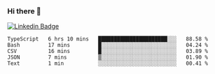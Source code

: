 ### Hi there 👋

[![Linkedin Badge](https://img.shields.io/badge/-Adroaldo%20Pagliari-6633cc?style=flat-square&logo=Linkedin&logoColor=white&link=https://www.linkedin.com/in/adroaldo-pagliari-5856363b/)](https://www.linkedin.com/in/adroaldo-pagliari-5856363b/)

<!--
**adroaldopagliari/adroaldopagliari** is a ✨ _special_ ✨ repository because its `README.md` (this file) appears on your GitHub profile.

Here are some ideas to get you started:

- 🔭 I’m currently working on ...
- 🌱 I’m currently learning ...
- 👯 I’m looking to collaborate on ...
- 🤔 I’m looking for help with ...
- 💬 Ask me about ...
- 📫 How to reach me: ...
- 😄 Pronouns: ...
- ⚡ Fun fact: ...
-->

<!--START_SECTION:waka-->
```text
TypeScript   6 hrs 10 mins   ██████████████████████░░░   88.58 % 
Bash         17 mins         █░░░░░░░░░░░░░░░░░░░░░░░░   04.24 % 
CSV          16 mins         █░░░░░░░░░░░░░░░░░░░░░░░░   03.89 % 
JSON         7 mins          ▒░░░░░░░░░░░░░░░░░░░░░░░░   01.90 % 
Text         1 min           ░░░░░░░░░░░░░░░░░░░░░░░░░   00.41 % 
```
<!--END_SECTION:waka-->
